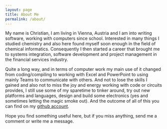 ```yaml
---
layout: page
title: About Me
permalink: /about/
---
```


My name is Christian, I am living in Vienna, Austria and I am into writing software, working with computers since school.
Interested in many things I studied chemistry and also here found myself soon enough in the field of chemical informatics. Consequently I then started a career that brought me to systems integration, software development and project management in the financial services industry. 

Quite a long way, and in terms of computer work my main use of it changed from coding/compiling to working with Excel and PowerPoint to using mainly Teams to communicate with others. And not to lose the skills I gained and also not to miss the joy and energy working with code or circuits provides, I still use some of my sparetime to tinker around, try out new platforms and languages, design and build some electronics (yes and sometimes letting the magic smoke out). And the outcome of all of this you can find on my [github account](https://github.com/chof747).

Hope you find something useful here, but if you miss anything, send me a comment or write me a message.

